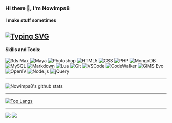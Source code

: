 ### Hi there 👋, I'm Nowimps8
#### I make stuff sometimes
[![Typing SVG](https://readme-typing-svg.herokuapp.com?duration=7000&lines=FiveM+Developer+and+3D+Modeler)](https://github.com/Nowimps8)
---

#### Skills and Tools:
![3ds Max](https://img.shields.io/badge/-3ds_Max-black?style=flat-square&logo=autodesk)
![Maya](https://img.shields.io/badge/-Maya-black?style=flat-square&logo=autodesk)
![Photoshop](https://img.shields.io/badge/-Photoshop-black?style=flat-square&logo=adobe-photoshop)
![HTML5](https://img.shields.io/badge/-HTML5-black?style=flat-square&logo=html5)
![CSS](https://img.shields.io/badge/-CSS3-black?style=flat-square&logo=css3)
![PHP](https://img.shields.io/badge/-PHP-black?style=flat-square&logo=php)
![MongoDB](https://img.shields.io/badge/-MongoDB-black?style=flat-square&logo=mongodb)
![MySQL](https://img.shields.io/badge/-MySQL-black?style=flat-square&logo=mysql)
![Markdown](https://img.shields.io/badge/-Markdown-black?style=flat-square&logo=markdown)
![Lua](https://img.shields.io/badge/-Lua-black?style=flat-square&logo=lua)
![Git](https://img.shields.io/badge/-Git-black?style=flat-square&logo=git)
![VSCode](https://img.shields.io/badge/-VSCode-black?style=flat-square&logo=visual-studio-code)
![CodeWalker](https://img.shields.io/badge/-CodeWalker-black?style=flat-square)
![GIMS Evo](https://img.shields.io/badge/-GIMS_Evo-black?style=flat-square)
![OpenIV](https://img.shields.io/badge/-OpenIV-black?style=flat-square)
![Node.js](https://img.shields.io/badge/-Node.js-black?style=flat-square&logo=node.js)
![jQuery](https://img.shields.io/badge/-jQuery-black?style=flat-square&logo=jquery)


---

![Nowimps8's github stats](https://github-readme-stats.vercel.app/api?username=nowimps8&show_icons=true&theme=bear)

---

[![Top Langs](https://github-readme-stats.vercel.app/api/top-langs/?username=nowimps8)](https://github.com/nowimps8/github-readme-stats)

---

[![](https://img.shields.io/github/followers/Nowimps8?style=for-the-badge)](https://github.com/Nowimps8)
[![](https://komarev.com/ghpvc/?username=Nowimps8&color=blue&style=for-the-badge)](https://github.com/Nowimps8)
